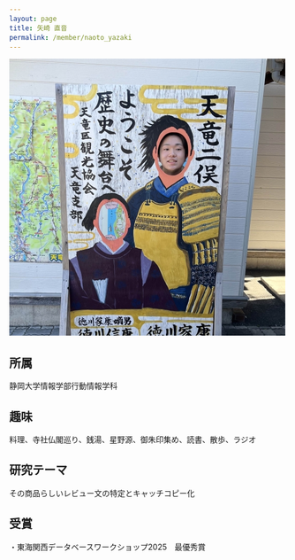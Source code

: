 ```yaml
---
layout: page
title: 矢崎 直音
permalink: /member/naoto_yazaki
---
```


![写真](/assets/img/members/naoto_yazaki.jpg "矢崎")

## 所属
静岡大学情報学部行動情報学科

## 趣味
料理、寺社仏閣巡り、銭湯、星野源、御朱印集め、読書、散歩、ラジオ

## 研究テーマ
その商品らしいレビュー文の特定とキャッチコピー化

## 受賞  
・東海関西データベースワークショップ2025　最優秀賞